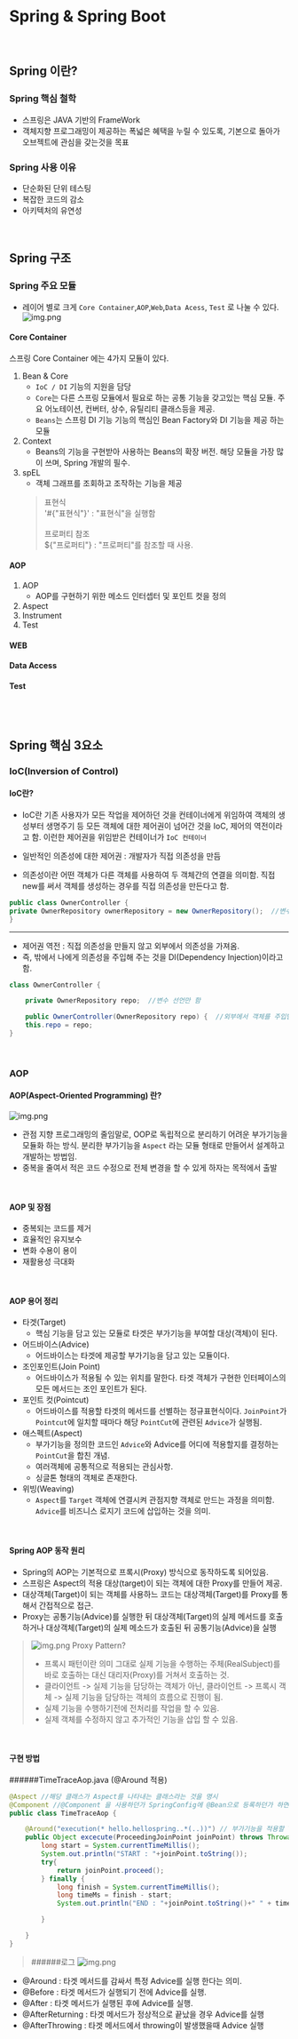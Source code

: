 # Spring & Spring Boot

<br>

## Spring 이란?
### Spring 핵심 철학
- 스프링은 JAVA 기반의 FrameWork
- 객체지향 프로그래밍이 제공하는 폭넓은 혜택을 누릴 수 있도록, 기본으로 돌아가 오브젝트에 관심을 갖는것을 목표

### Spring 사용 이유
- 단순화된 단위 테스팅
- 복잡한 코드의 감소
- 아키텍처의 유연성

<br>
 
## Spring 구조
### Spring 주요 모듈 
- 레이어 별로 크게 `Core Container`,`AOP`,`Web`,`Data Acess`, `Test` 로 나눌 수 있다.
![img.png](img/springRuntime.png)

#### Core Container
스프링 Core Container 에는 4가지 모듈이 있다.
1. Bean & Core
   - `IoC / DI` 기능의 지원을 담당
   - `Core`는 다른 스프링 모듈에서 필요로 하는 공통 기능을 갖고있는 핵심 모듈. 주요 어노테이션, 컨버터, 상수, 유틸리티 클래스등을 제공.
   - `Beans`는 스프링 DI 기능 기능의 핵심인 Bean Factory와  DI 기능을 제공 하는 모듈
2. Context
   - Beans의 기능을 구현받아 사용하는 Beans의 확장 버전. 해당 모듈을 가장 많이 쓰며, Spring 개발의 필수.
3. spEL
   - 객체 그래프를 조회하고 조작하는 기능을 제공
   > 표현식 <BR>
   > '#{"표현식"}' : "표현식"을 실행함 <BR> <BR>
   > 프로퍼티 참조 <BR>
   > ${"프로퍼티"} : "프로퍼티"를 참조할 때 사용.

   
#### AOP
1. AOP
   - AOP를 구현하기 위한 메소드 인터셉터 및 포인트 컷을 정의
2. Aspect
3. Instrument
4. Test

#### WEB
#### Data Access
#### Test

<br>
<br>

## Spring 핵심 3요소
### IoC(Inversion of Control)
#### IoC란?
- IoC란 기존 사용자가 모든 작업을 제어하던 것을 컨테이너에게 위임하여 객체의 생성부터 생명주기 등 모든 객체에 대한 제어권이 넘어간 것을 IoC, 제어의 역전이라고 함. 
이런한 제어권을 위임받은 컨테이너가 `IoC 컨테이너`


- 일반적인 의존성에 대한 제어권 : 개발자가 직접 의존성을 만듬
- 의존성이란 어떤 객체가 다른 객체를 사용하여 두 객체간의 연결을 의미함. 직접 new를 써서 객체를 생성하는 경우를 직접 의존성을 만든다고 함.
```java
public class OwnerController {
private OwnerRepository ownerRepository = new OwnerRepository();  //변수 선언과 객체 생성을 본인이 함
}
```
---
- 제어권 역전 : 직접 의존성을 만들지 않고 외부에서 의존성을 가져옴. 
- 즉, 밖에서 나에게 의존성을 주입해 주는 것을 DI(Dependency Injection)이라고 함.
```java
class OwnerController {

    private OwnerRepository repo;  //변수 선언만 함

    public OwnerController(OwnerRepository repo) {  //외부에서 객체를 주입받음
    this.repo = repo;
}

```

<br>

### AOP
#### AOP(Aspect-Oriented Programming) 란?
![img.png](img/AOP.png)
- 관점 지향 프로그래밍의 줄임말로, OOP로 독립적으로 분리하기 어려운 부가기능을 모듈화 하는 방식. 
분리한 부가기능을 `Aspect` 라는 모듈 형태로 만들어서 설계하고 개발하는 방법임. 
- 중복을 줄여서 적은 코드 수정으로 전체 변경을 할 수 있게 하자는 목적에서 출발

<br>

#### AOP  및 장점
- 중복되는 코드를 제거
- 효율적인 유지보수
- 변화 수용이 용이
- 재활용성 극대화

<br>

#### AOP 용어 정리
- 타겟(Target)
  - 핵심 기능을 담고 있는 모듈로 타겟은 부가기능을 부여할 대상(객체)이 된다.
- 어드바이스(Advice)
  - 어드바이스는 타겟에 제공할 부가기능을 담고 있는 모듈이다.
- 조인포인트(Join Point)
  - 어드바이스가 적용될 수 있는 위치를 말한다. 타겟 객체가 구현한 인터페이스의 모든 메서드는 조인 포인트가 된다.
- 포인트 컷(Pointcut)
  - 어드바이스를 적용할 타겟의 메서드를 선별하는 정규표현식이다. `JoinPoint`가 `Pointcut`에 일치할 때마다 해당 `PointCut`에 관련된 `Advice`가 실행됨.
- 애스펙트(Aspect)
  - 부가기능을 정의한 코드인 `Advice`와 Advice를 어디에 적용할지를 결정하는 `PointCut`을 합친 개념.
  - 여러객체에 공통적으로 적용되는 관심사항.
  - 싱글톤 형태의 객체로 존재한다. 
- 위빙(Weaving)
  - `Aspect`를 `Target` 객체에 연결시켜 관점지향 객체로 만드는 과정을 의미함. `Advice`를 비즈니스 로지기 코드에 삽입하는 것을 의미.
  
<br>

#### Spring AOP 동작 원리
- Spring의 AOP는 기본적으로 프록시(Proxy) 방식으로 동작하도록 되어있음.
- 스프링은 Aspect의 적용 대상(target)이 되는 객체에 대한 Proxy를 만들어 제공.
- 대상객체(Target)이 되는 객체를 사용하느 코드는 대상객체(Target)를 Proxy를 통해서 간접적으로 접근.
- Proxy는 공통기능(Advice)를 실행한 뒤 대상객체(Target)의 실제 메서드를 호출하거나 대상객체(Target)의 실제 메소드가 호출된 뒤 공통기능(Advice)을 실행


> ![img.png](img/proxy.png)
> Proxy Pattern?
> - 프록시 패턴이란 의미 그대로 실제 기능을 수행하는 주체(RealSubject)를 바로 호출하는 대신 대리자(Proxy)를 거쳐서 호출하는 것.
> - 클라이언트 -> 실제 기능을 담당하는 객체가 아닌, 클라이언트 -> 프록시 객체 -> 실제 기능을 담당하는 객체의 흐름으로 진행이 됨.
> - 실제 기능을 수행하기전에 전처리를 작업을 할 수 있음.
> - 실제 객체를 수정하지 않고 추가적인 기능을 삽입 할 수 있음.

<br>

#### 구현 방법

######TimeTraceAop.java (@Around 적용)
```java
@Aspect //해당 클래스가 Aspect를 나타내는 클래스라는 것을 명시
@Component //@Component 을 사용하던가 SpringConfig에 @Bean으로 등록하던가 하면됨
public class TimeTraceAop {

    @Around("execution(* hello.hellospring..*(..))") // 부가기능을 적용할 Target의 패턴
    public Object excecute(ProceedingJoinPoint joinPoint) throws Throwable {
        long start = System.currentTimeMillis();
        System.out.println("START : "+joinPoint.toString());
        try{
            return joinPoint.proceed();
        } finally {
            long finish = System.currentTimeMillis();
            long timeMs = finish - start;
            System.out.println("END : "+joinPoint.toString()+" " + timeMs + "ms");

        }

    }
}
```
> ######로그
> ![img.png](img.png)
 
- @Around : 타겟 메서드를 감싸서 특정 Advice를 실행 한다는 의미. 
- @Before : 타겟 메서드가 실행되기 전에 Advice를 실행.
- @After : 타겟 메서드가 실행된 후에 Advice를 실행.
- @AfterReturning : 타겟 메서드가 정상적으로 끝났을 경우 Advice를 실행
- @AfterThrowing : 타겟 메서드에서 throwing이 발생했을때 Advice 실행
 